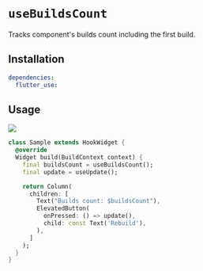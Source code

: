 # `useBuildsCount`

Tracks component's builds count including the first build.

## Installation

```yaml
dependencies:
  flutter_use: 
```

## Usage

[![](https://img.shields.io/badge/demo-%20%20%20%F0%9F%9A%80-green.svg)](https://wasabeef.github.io/flutter_use/#/use-builds-count)

```dart
class Sample extends HookWidget {
  @override
  Widget build(BuildContext context) {
    final buildsCount = useBuildsCount();
    final update = useUpdate();

    return Column(
      children: [
        Text("Builds count: $buildsCount"),
        ElevatedButton(
          onPressed: () => update(),
          child: const Text('Rebuild'),
        ),
      ]
    );
  }
}
```

